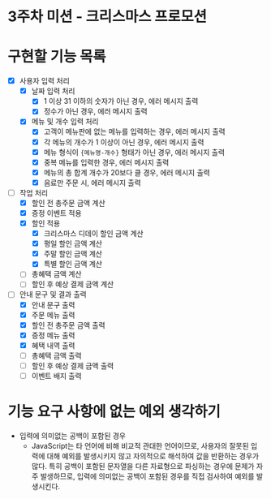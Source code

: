 # 3주차 미션 - 크리스마스 프로모션

# 구현할 기능 목록

- [x] 사용자 입력 처리
  - [x] 날짜 입력 처리
    - [x] 1 이상 31 이하의 숫자가 아닌 경우, 에러 메시지 출력
    - [x] 정수가 아닌 경우, 에러 메시지 출력
  - [x] 메뉴 및 개수 입력 처리
    - [x] 고객이 메뉴판에 없는 메뉴를 입력하는 경우, 에러 메시지 출력
    - [x] 각 메뉴의 개수가 1 이상이 아닌 경우, 에러 메시지 출력
    - [x] 메뉴 형식이 `{메뉴명-개수}` 형태가 아닌 경우, 에러 메시지 출력
    - [x] 중복 메뉴를 입력한 경우, 에러 메시지 출력
    - [x] 메뉴의 총 합계 개수가 20보다 클 경우, 에러 메시지 출력
    - [x] 음료만 주문 시, 에러 메시지 출력
- [ ] 작업 처리
  - [x] 할인 전 총주문 금액 계산
  - [x] 증정 이벤트 적용
  - [x] 할인 적용
    - [x] 크리스마스 디데이 할인 금액 계산
    - [x] 평일 할인 금액 계산
    - [x] 주말 할인 금액 계산
    - [x] 특별 할인 금액 계산
  - [ ] 총혜택 금액 계산
  - [ ] 할인 후 예상 결제 금액 계산
- [ ] 안내 문구 및 결과 출력
  - [x] 안내 문구 출력
  - [x] 주문 메뉴 출력
  - [x] 할인 전 총주문 금액 출력
  - [x] 증정 메뉴 출력
  - [x] 혜택 내역 출력
  - [ ] 총혜택 금액 출력
  - [ ] 할인 후 예상 결제 금액 출력
  - [ ] 이벤트 배지 출력

# 기능 요구 사항에 없는 예외 생각하기

- 입력에 의미없는 공백이 포함된 경우
  - JavaScript는 타 언어에 비해 비교적 관대한 언어이므로, 사용자의 잘못된 입력에 대해 예외를 발생시키지 않고 자의적으로 해석하여 값을 반환하는 경우가 많다. 특히 공백이 포함된 문자열을 다른 자료형으로 파싱하는 경우에 문제가 자주 발생하므로, 입력에 의미없는 공백이 포함된 경우를 직접 검사하여 예외를 발생시킨다.

